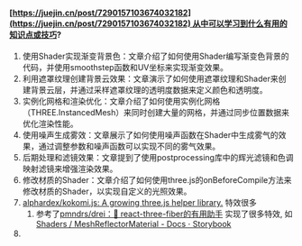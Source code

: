 #### [https://juejin.cn/post/7290157103674032182](https://juejin.cn/post/7290157103674032182) 从中可以学习到什么有用的知识点或技巧?
1. 使用Shader实现渐变背景色：文章介绍了如何使用Shader编写渐变色背景的代码，并使用smoothstep函数和UV坐标来实现渐变效果。
2. 利用遮罩纹理创建背景云效果：文章演示了如何使用遮罩纹理和Shader来创建背景云层，并通过采样遮罩纹理的透明度数据来定义颜色和透明度。
3. 实例化网格和渲染优化：文章介绍了如何使用实例化网格（THREE.InstancedMesh）来同时创建大量的网格，并通过同步位置数据来优化渲染性能。
4. 使用噪声生成雾效：文章展示了如何使用噪声函数在Shader中生成雾气的效果，通过调整参数和噪声函数可以实现不同的雾气效果。
5. 后期处理和滤镜效果：文章提到了使用postprocessing库中的辉光滤镜和色调映射滤镜来增强渲染效果。
6. 修改材质的Shader：文章介绍了如何使用three.js的onBeforeCompile方法来修改材质的Shader，以实现自定义的光照效果。
7. [alphardex/kokomi.js: A growing three.js helper library.](https://github.com/alphardex/kokomi.js#shadertoy-integration) 特效很多
	1. 参考了[pmndrs/drei：🥉 react-three-fiber的有用助手](https://github.com/pmndrs/drei)  实现了很多特效, 如[Shaders / MeshReflectorMaterial - Docs ⋅ Storybook](https://drei.pmnd.rs/?path=/docs/shaders-meshreflectormaterial--docs)
8. 